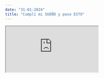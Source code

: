 ```yaml
---
date: "31-01-2024"
title: "Cumplí mi SUEÑO y paso ESTO"
---
```

<iframe src="https://www.youtube.com/embed/PwM2fhKnLNY" allowfullscreen></iframe>
